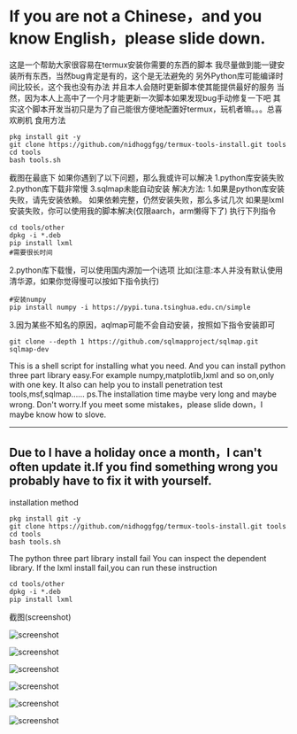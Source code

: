 # If you are not a Chinese，and you know English，please slide down.
这是一个帮助大家很容易在termux安装你需要的东西的脚本
我尽量做到能一键安装所有东西，当然bug肯定是有的，这个是无法避免的
另外Python库可能编译时间比较长，这个我也没有办法
并且本人会随时更新脚本使其能提供最好的服务
当然，因为本人上高中了一个月才能更新一次脚本如果发现bug手动修复一下吧
其实这个脚本开发当初只是为了自己能很方便地配置好termux，玩机者嘛。。。总喜欢刷机
食用方法
```
pkg install git -y
git clone https://github.com/nidhoggfgg/termux-tools-install.git tools
cd tools
bash tools.sh
```
截图在最底下
如果你遇到了以下问题，那么我或许可以解决
1.python库安装失败
2.python库下载非常慢
3.sqlmap未能自动安装
解决方法:
1.如果是python库安装失败，请先安装依赖。
如果依赖完整，仍然安装失败，那么多试几次
如果是lxml安装失败，你可以使用我的脚本解决(仅限aarch，arm懒得下了)
执行下列指令
```
cd tools/other
dpkg -i *.deb
pip install lxml
#需要很长时间

```
2.python库下载慢，可以使用国内源加一个i选项
比如(注意:本人并没有默认使用清华源，如果你觉得慢可以按如下指令执行)
```
#安装numpy
pip install numpy -i https://pypi.tuna.tsinghua.edu.cn/simple
```
3.因为某些不知名的原因，aqlmap可能不会自动安装，按照如下指令安装即可
```
git clone --depth 1 https://github.com/sqlmapproject/sqlmap.git sqlmap-dev
```
This is a shell script for installing what you need.
And you can install python three part library easy.For example numpy,matplotlib,lxml and so on,only with one key.
It also can help you to install penetration test tools,msf,sqlmap……
ps.The installation time maybe very long and maybe wrong.
Don't worry.If you meet some mistakes，please slide down，I maybe know how to slove.

-----
Due to I have a holiday once a month，I can't often update it.If you find something wrong you probably have to fix it with yourself.
-------
installation method
```
pkg install git -y
git clone https://github.com/nidhoggfgg/termux-tools-install.git tools
cd tools
bash tools.sh
```
The python three part library install fail
You can inspect the dependent library.
If the lxml install fail,you can run these instruction
```
cd tools/other 
dpkg -i *.deb
pip install lxml
```
截图(screenshot)

![screenshot](http://upload-images.jianshu.io/upload_images/13567684-da3689557ae2fe47.png?imageMogr2/auto-orient/strip%7CimageView2/2/w/720/q/50)

![screenshot](http://upload-images.jianshu.io/upload_images/13567684-0878c5b0093186a5.png?imageMogr2/auto-orient/strip%7CimageView2/2/w/720/q/50)

![screenshot](http://upload-images.jianshu.io/upload_images/13567684-9569aaae396ba1b1.png?imageMogr2/auto-orient/strip%7CimageView2/2/w/720/q/50)

![screenshot](http://upload-images.jianshu.io/upload_images/13567684-90a5b0dace8af025.png?imageMogr2/auto-orient/strip%7CimageView2/2/w/720/q/50)

![screenshot](http://upload-images.jianshu.io/upload_images/13567684-fdf24bd301124760.png?imageMogr2/auto-orient/strip%7CimageView2/2/w/720/q/50)

![screenshot](http://upload-images.jianshu.io/upload_images/13567684-d120033cf7e5f69f.jpg?imageMogr2/auto-orient/strip%7CimageView2/2/w/720/q/50)


